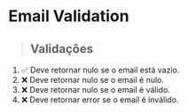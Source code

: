 # Email Validation

> ## Validações
1. ✅ Deve retornar nulo se o email está vazio.
2. ❌ Deve retornar nulo se o email é nulo.
3. ❌ Deve retornar nulo se o email é válido.
4. ❌ Deve retornar error se o email é inválido.